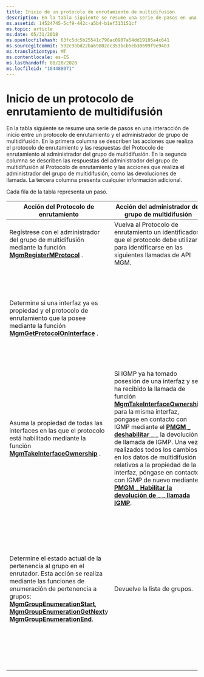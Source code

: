 ```yaml
---
title: Inicio de un protocolo de enrutamiento de multidifusión
description: En la tabla siguiente se resume una serie de pasos en una interacción de inicio entre un protocolo de enrutamiento y el administrador de grupo de multidifusión.
ms.assetid: 14524745-5cf9-442c-a5b4-b1ef313151cf
ms.topic: article
ms.date: 05/31/2018
ms.openlocfilehash: 63fc5dc5b25541c798ac0907a54dd19105a4c641
ms.sourcegitcommit: 592c9bbd22ba69802dc353bcb5eb30699f9e9403
ms.translationtype: MT
ms.contentlocale: es-ES
ms.lasthandoff: 08/20/2020
ms.locfileid: "104488071"
---
```

# <a name="starting-up-a-multicast-routing-protocol"></a>Inicio de un protocolo de enrutamiento de multidifusión

En la tabla siguiente se resume una serie de pasos en una interacción de inicio entre un protocolo de enrutamiento y el administrador de grupo de multidifusión. En la primera columna se describen las acciones que realiza el protocolo de enrutamiento y las respuestas del Protocolo de enrutamiento al administrador del grupo de multidifusión. En la segunda columna se describen las respuestas del administrador del grupo de multidifusión al Protocolo de enrutamiento y las acciones que realiza el administrador del grupo de multidifusión, como las devoluciones de llamada. La tercera columna presenta cualquier información adicional.

Cada fila de la tabla representa un paso.



| Acción del Protocolo de enrutamiento                                                                                                                                                                                                                                                                                                                 | Acción del administrador del grupo de multidifusión                                                                                                                                                                                                                                                                                                                                                                                                                                            | Notas                                                                                                                                                                                                                                   |
|-----------------------------------------------------------------------------------------------------------------------------------------------------------------------------------------------------------------------------------------------------------------------------------------------------------------------------------------|---------------------------------------------------------------------------------------------------------------------------------------------------------------------------------------------------------------------------------------------------------------------------------------------------------------------------------------------------------------------------------------------------------------------------------------------------------------------------|-----------------------------------------------------------------------------------------------------------------------------------------------------------------------------------------------------------------------------------------|
| Regístrese con el administrador del grupo de multidifusión mediante la función [**MgmRegisterMProtocol**](/windows/desktop/api/Mgm/nf-mgm-mgmregistermprotocol) .                                                                                                                                                                                                                      | Vuelva al Protocolo de enrutamiento un identificador que el protocolo debe utilizar para identificarse en las siguientes llamadas de API MGM.                                                                                                                                                                                                                                                                                                                                                        |                                                                                                                                                                                                                                         |
| Determine si una interfaz ya es propiedad y el protocolo de enrutamiento que la posee mediante la función [**MgmGetProtocolOnInterface**](/windows/desktop/api/Mgm/nf-mgm-mgmgetprotocoloninterface) .                                                                                                                                                                    |                                                                                                                                                                                                                                                                                                                                                                                                                                                                           | IGMP puede utilizar esta función para determinar el propietario de una interfaz y realizar el procesamiento específico del Protocolo con la información devuelta por esta función.                                                                             |
| Asuma la propiedad de todas las interfaces en las que el protocolo está habilitado mediante la función [**MgmTakeInterfaceOwnership**](/windows/desktop/api/Mgm/nf-mgm-mgmtakeinterfaceownership) .                                                                                                                                                                                | Si IGMP ya ha tomado posesión de una interfaz y se ha recibido la llamada de función [**MgmTakeInterfaceOwnership**](/windows/desktop/api/Mgm/nf-mgm-mgmtakeinterfaceownership) para la misma interfaz, póngase en contacto con IGMP mediante el [**PMGM \_ deshabilitar \_ \_**](/windows/win32/api/mgm/nc-mgm-pmgm_disable_igmp_callback) la devolución de llamada de IGMP. Una vez realizados todos los cambios en los datos de multidifusión relativos a la propiedad de la interfaz, póngase en contacto con IGMP de nuevo mediante [**PMGM \_ Habilitar la devolución de \_ \_ llamada IGMP**](/windows/desktop/api/Mgm/nc-mgm-pmgm_enable_igmp_callback).<br/> | Solo un protocolo puede poseer una interfaz en un momento dado, además de IGMP.                                                                                                                                                            |
| Determine el estado actual de la pertenencia al grupo en el enrutador. Esta acción se realiza mediante las funciones de enumeración de pertenencia a grupos: [**MgmGroupEnumerationStart**](/windows/desktop/api/Mgm/nf-mgm-mgmgroupenumerationstart), [**MgmGroupEnumerationGetNext**](/windows/desktop/api/Mgm/nf-mgm-mgmgroupenumerationgetnext)y [**MgmGroupEnumerationEnd**](/windows/desktop/api/Mgm/nf-mgm-mgmgroupenumerationend). | Devuelve la lista de grupos.                                                                                                                                                                                                                                                                                                                                                                                                                                                | Los protocolos de enrutamiento pueden utilizar los resultados para determinar qué acciones deben realizarse en función de los grupos que ya se han unido. Consulte [enumeración de grupos](enumerating-groups.md) para obtener un ejemplo completo del uso de estas funciones.<br/> |



 

 

